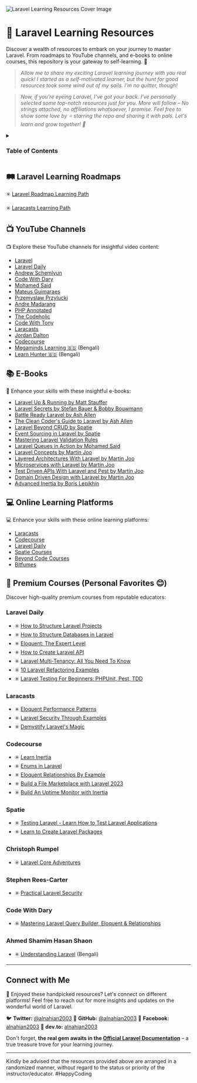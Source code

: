 ![Laravel Learning Resources Cover Image](https://github.com/alnahian2003/learn-laravel/assets/61485238/0ca0fed1-a1fe-46f7-aeef-0b9cff4d6871)

# 🎢 Laravel Learning Resources

Discover a wealth of resources to embark on your journey to master Laravel. From roadmaps to YouTube channels, and e-books to online courses, this repository is your gateway to self-learning. 🚀

>*Allow me to share my exciting Laravel learning journey with you real quick! I started as a self-motivated learner, but the hunt for good resources took some wind out of my sails. I'm no quitter, though!*

>*Now, if you're eyeing Laravel, I've got your back. I've personally selected some top-notch resources just for you. More will follow – No strings attached, no affiliations whatsoever, I promise. Feel free to show some love by ⭐ starring the repo and sharing it with pals. Let's learn and grow together! 🌟*

<details>

<summary><h3>Table of Contents</h3></summary>
  
- [🛤️ Laravel Learning Roadmaps](#%EF%B8%8F-laravel-learning-roadmaps)
- [📺 YouTube Channels](#-youtube-channels)
- [📚 E-Books](#-e-books)
- [💻 Online Learning Platforms](#-online-learning-platforms)
- [🌟 Premium Courses (Personally Recommended)](#-premium-courses-personal-favorites-)
</details>


## 🛤️ Laravel Learning Roadmaps

✳️ [Laravel Roadmap Learning Path](https://github.com/LaravelDaily/Laravel-Roadmap-Learning-Path)

✳️ [Laracasts Learning Path](https://laracasts.com/path)

## 📺 YouTube Channels

📺 Explore these YouTube channels for insightful video content:

- [Laravel](https://youtube.com/@LaravelPHP)
- [Laravel Daily](https://youtube.com/@LaravelDaily)
- [Andrew Schemlyun](https://youtube.com/@aschmelyun)
- [Code With Dary](https://youtube.com/@codewithdary)
- [Mohamed Said](https://youtube.com/@themsaid)
- [Mateus Guimaraes](https://youtube.com/@MateusGuimaraes)
- [Przemyslaw Przylucki](https://youtube.com/@saaslaravel)
- [Andre Madarang](https://youtube.com/@drehimself)
- [PHP Annotated](https://youtube.com/@phpannotated)
- [The Codeholic](https://youtube.com/@phpannotated)
- [Code With Tony](https://youtube.com/@codewithtonyofficial)
- [Laracasts](https://youtube.com/@Laracastsofficial)
- [Jordan Dalton](https://youtube.com/@Daltoncast)
- [Codecourse](https://youtube.com/@codecourse)
- [Megaminds Learning 🇧🇩](https://youtube.com/@MegamindsLearning) (Bengali)
- [Learn Hunter 🇧🇩](https://youtube.com/@LearnHunter) (Bengali)

## 📚 E-Books

📖 Enhance your skills with these insightful e-books:

- [Laravel Up & Running by Matt Stauffer](https://laravelupandrunning.com)
- [Laravel Secrets by Stefan Bauer & Bobby Bouwmann](https://laravelsecrets.com)
- [Battle Ready Laravel by Ash Allen](https://battle-ready-laravel.com)
- [The Clean Coder's Guide to Laravel by Ash Allen](https://ashallendesign.co.uk/blog/the-clean-coders-guide-to-laravel-free-70-page-pdf)
- [Laravel Beyond CRUD by Spatie](https://laravel-beyond-crud.com)
- [Event Sourcing in Laravel by Spatie](https://spatie.be/products/event-sourcing-in-laravel)
- [Mastering Laravel Validation Rules](https://nocompromises.gumroad.com/l/laravel-validation)
- [Laravel Queues in Action by Mohamed Said](https://learn-laravel-queues.com)
- [Laravel Concepts by Martin Joo](https://laravel-concepts.io)
- [Layered Architectures With Laravel by Martin Joo](https://martinjoo.gumroad.com/l/layered-architectures-laravel)
- [Microservices with Laravel by Martin Joo](https://martinjoo.gumroad.com/l/microservices-with-laravel-basic)
- [Test Driven APIs With Laravel and Pest by Martin Joo](https://test-driven-api-laravel.io)
- [Domain Driven Design with Laravel by Martin Joo](https://domain-driven-design-laravel.com)
- [Advanced Inertia by Boris Lepikhin](https://advanced-inertia.com)

## 💻 Online Learning Platforms

💻 Enhance your skills with these online learning platforms:

- [Laracasts](https://laracasts.com)
- [Codecourse](https://codecourse.com)
- [Laravel Daily](https://laraveldaily.com)
- [Spatie Courses](https://spatie.be/courses)
- [Beyond Code Courses](https://beyondco.de/video-courses)
- [Bitfumes](https://bitfumes.com)

## 🌟 Premium Courses (Personal Favorites 😊) 

Discover high-quality premium courses from reputable educators:

### Laravel Daily

- ✳️ [How to Structure Laravel Projects](https://laraveldaily.com/course/structure-laravel-projects)
- ✳️ [How to Structure Databases in Laravel](https://laraveldaily.com/course/laravel-database-structure)
- ✳️ [Eloquent: The Expert Level](https://laraveldaily.com/course/eloquent-the-expert-level)
- ✳️ [How to Create Laravel API](https://laraveldaily.com/course/laravel-api)
- ✳️ [Laravel Multi-Tenancy: All You Need To Know](https://laraveldaily.com/course/laravel-multi-tenancy)
- ✳️ [10 Laravel Refactoring Examples](https://laraveldaily.com/course/laravel-refactoring)
- ✳️ [Laravel Testing For Beginners: PHPUnit, Pest, TDD](https://laraveldaily.com/course/laravel-testing)

### Laracasts

- ✳️ [Eloquent Performance Patterns](https://laracasts.com/series/eloquent-performance-patterns)
- ✳️ [Laravel Security Through Examples](https://laracasts.com/series/laravel-security-through-examples)
- ✳️ [Demystify Laravel's Magic](https://laracasts.com/series/demystifying-laravel-magic)

### Codecourse

- ✳️ [Learn Inertia](https://codecourse.com/courses/learn-inertia)
- ✳️ [Enums in Laravel](https://codecourse.com/courses/enums-in-laravel)
- ✳️ [Eloquent Relationships By Example](https://codecourse.com/courses/eloquent-relationships-by-example)
- ✳️ [Build a File Marketplace with Laravel 2023](https://codecourse.com/courses/build-a-file-marketplace-with-laravel-2023)
- ✳️ [Build An Uptime Monitor with Inertia](https://codecourse.com/courses/build-an-uptime-monitor-with-inertia)

### Spatie

- ✳️ [Testing Laravel - Learn How to Test Laravel Applications](https://testing-laravel.com)
- ✳️ [Learn to Create Laravel Packages](https://laravelpackage.training)

### Christoph Rumpel

- ✳️ [Laravel Core Adventures](https://learn.christoph-rumpel.com)

### Stephen Rees-Carter

- ✳️ [Practical Laravel Security](https://practicallaravelsecurity.com)

### Code With Dary

- ✳️ [Mastering Laravel Query Builder, Eloquent & Relationships](https://www.udemy.com/course/mastering-laravel-10-query-builder-eloquent-relationships)


### Ahmed Shamim Hasan Shaon
- ✳️ [Understanding Laravel](https://learning.megaminds.technology/courses/understanding-laravel/details) (Bengali)

---


## Connect with Me

🌟 Enjoyed these handpicked resources? Let's connect on different platforms! Feel free to reach out for more insights and updates on the wonderful world of Laravel.

🐦 **Twitter:** [@alnahian2003](https://twitter.com/alnahian2003)
🐙 **GitHub:** [@alnahian2003](https://github.com/alnahian2003)
📘 **Facebook:** [alnahian2003](https://facebook.com/alnahian2003)
🔗 **dev.to:** [alnahian2003](https://dev.to/alnahian2003)

Don't forget, __the real gem awaits in the [Official Laravel Documentation](https://laravel.com/docs/master/)__ – a true treasure trove for your learning journey. 


---

Kindly be advised that the resources provided above are arranged in a randomized manner, without regard to the status or priority of the instructor/educator.
#HappyCoding
